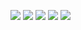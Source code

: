 ![](http://github-profile-summary-cards.vercel.app/api/cards/profile-details?username=kazu-321&theme=dark)
![](http://github-profile-summary-cards.vercel.app/api/cards/repos-per-language?username=kazu-321&theme=dark)
![](http://github-profile-summary-cards.vercel.app/api/cards/most-commit-language?username=kazu-321&theme=dark)
![](http://github-profile-summary-cards.vercel.app/api/cards/productive-time?username=kazu-321&theme=dark&utcOffset=9)
![](http://github-profile-summary-cards.vercel.app/api/cards/stats?username=kazu-321&theme=dark)
